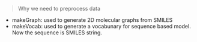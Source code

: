 > Why we need to preprocess data

- makeGraph: used to generate 2D molecular graphs from SMILES
- makeVocab: used to generate a vocabunary for sequence based model. Now the sequence is SMILES string. 
